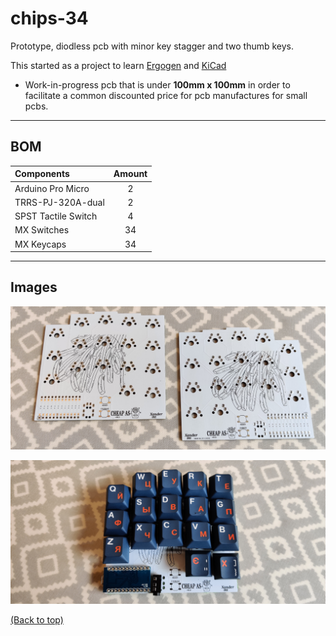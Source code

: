 # chips-34

Prototype, diodless pcb with minor key stagger and two thumb keys.

This started as a project to learn [Ergogen](https://github.com/ergogen/ergogen) and [KiCad](https://www.kicad.org/)

- Work-in-progress pcb that is under **100mm x 100mm** in order to facilitate a common discounted price for pcb manufactures for small pcbs.

---

## BOM

| Components                                              | Amount |
| :------------------------------------------------------ | :----: |
| Arduino Pro Micro                                       | 2      |
| TRRS-PJ-320A-dual                                       | 2      |
| SPST Tactile Switch                                     | 4      |
| MX Switches                                             | 34     |
| MX Keycaps                                              | 34     |

---

## Images

<img
    src = 'image/img_pcbs.jpg'
    alt = 'Split prototype pcbs without components'
    align = centre
/>

<img
    src = 'image/img_built_prototype.jpg'
    alt = 'Left side prototype pcb with soldered components'
    align = centre
/>

[(Back to top)](#chips-34)
